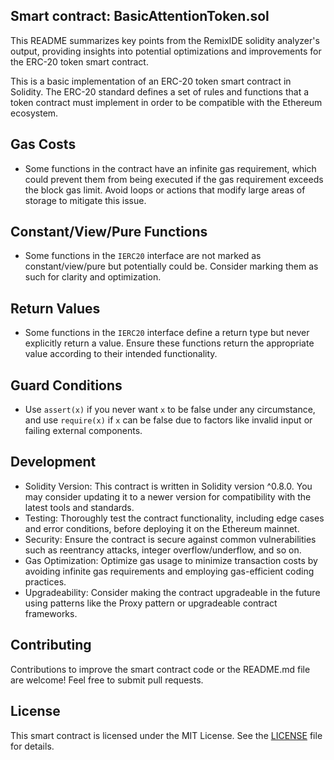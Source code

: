 ## Smart contract: BasicAttentionToken.sol

This README summarizes key points from the RemixIDE solidity analyzer's output, providing insights into potential optimizations and improvements for the ERC-20 token smart contract.

This is a basic implementation of an ERC-20 token smart contract in Solidity. The ERC-20 standard defines a set of rules and functions that a token contract must implement in order to be compatible with the Ethereum ecosystem.

## Gas Costs

- Some functions in the contract have an infinite gas requirement, which could prevent them from being executed if the gas requirement exceeds the block gas limit. Avoid loops or actions that modify large areas of storage to mitigate this issue.

## Constant/View/Pure Functions

- Some functions in the `IERC20` interface are not marked as constant/view/pure but potentially could be. Consider marking them as such for clarity and optimization.

## Return Values

- Some functions in the `IERC20` interface define a return type but never explicitly return a value. Ensure these functions return the appropriate value according to their intended functionality.

## Guard Conditions

- Use `assert(x)` if you never want `x` to be false under any circumstance, and use `require(x)` if `x` can be false due to factors like invalid input or failing external components.

## Development

- Solidity Version: This contract is written in Solidity version ^0.8.0. You may consider updating it to a newer version for compatibility with the latest tools and standards.
- Testing: Thoroughly test the contract functionality, including edge cases and error conditions, before deploying it on the Ethereum mainnet.
- Security: Ensure the contract is secure against common vulnerabilities such as reentrancy attacks, integer overflow/underflow, and so on.
- Gas Optimization: Optimize gas usage to minimize transaction costs by avoiding infinite gas requirements and employing gas-efficient coding practices.
- Upgradeability: Consider making the contract upgradeable in the future using patterns like the Proxy pattern or upgradeable contract frameworks.

## Contributing

Contributions to improve the smart contract code or the README.md file are welcome! Feel free to submit pull requests.

## License

This smart contract is licensed under the MIT License. See the [LICENSE](LICENSE) file for details.
